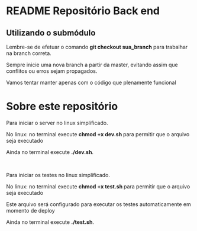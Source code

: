 <h1>README Repositório Back end</h1>

<h2>Utilizando o submódulo</h2>

<p>Lembre-se de efetuar o comando <b>git checkout sua_branch</b> para trabalhar na branch correta.</p>
<p>Sempre inicie uma nova branch a partir da master, evitando assim que conflitos ou erros sejam propagados.</p>
<p>Vamos tentar manter apenas com o código que plenamente funcional</p>

<h1> Sobre este repositório</h1>

<p>Para iniciar o server no linux  simplificado.</p>
<p>No linux: no terminal execute <b>chmod +x dev.sh </b> para permitir que o arquivo seja executado</p>
<p>Ainda no terminal execute <b>./dev.sh</b>.</p>

<br/>

<p>Para iniciar os testes no linux  simplificado.</p>
<p>No linux: no terminal execute <b>chmod +x test.sh </b> para permitir que o arquivo seja executado</p>
<p>Este arquivo será configurado para executar os testes automaticamente em momento de deploy</p>
<p>Ainda no terminal execute <b>./test.sh</b>.</p>
